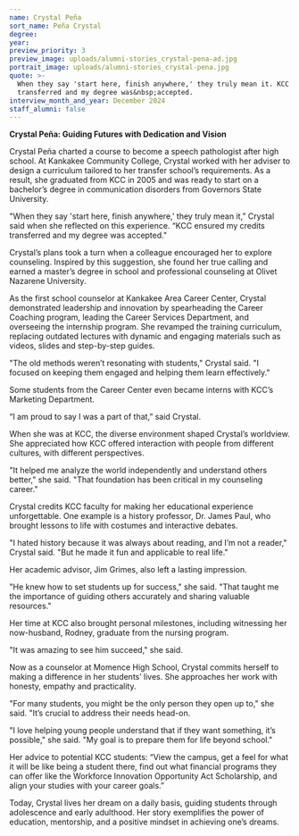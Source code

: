 ```yaml
---
name: Crystal Peña
sort_name: Peña Crystal
degree:
year:
preview_priority: 3
preview_image: uploads/alumni-stories_crystal-pena-ad.jpg
portrait_image: uploads/alumni-stories_crystal-pena.jpg
quote: >-
  When they say 'start here, finish anywhere,' they truly mean it. KCC ensured my credits
  transferred and my degree was&nbsp;accepted.
interview_month_and_year: December 2024
staff_alumni: false
---
```

**Crystal Peña: Guiding Futures with Dedication and Vision**

Crystal Peña charted a course to become a speech pathologist after high school. At Kankakee Community College, Crystal worked with her adviser to design a curriculum tailored to her transfer school’s requirements. As a result, she graduated from KCC in 2005 and was ready to start on a bachelor’s degree in communication disorders from Governors State University.

"When they say 'start here, finish anywhere,' they truly mean it,” Crystal said when she reflected on this experience. “KCC ensured my credits transferred and my degree was accepted."

Crystal’s plans took a turn when a colleague encouraged her to explore counseling. Inspired by this suggestion, she found her true calling and earned a master’s degree in school and professional counseling at Olivet Nazarene University.

As the first school counselor at Kankakee Area Career Center, Crystal demonstrated leadership and innovation by spearheading the Career Coaching program, leading the Career Services Department, and overseeing the internship program. She revamped the training curriculum, replacing outdated lectures with dynamic and engaging materials such as videos, slides and step-by-step guides.

"The old methods weren’t resonating with students," Crystal said. "I focused on keeping them engaged and helping them learn effectively."

Some students from the Career Center even became interns with KCC’s Marketing Department.

“I am proud to say I was a part of that,” said Crystal.

When she was at KCC, the diverse environment shaped Crystal’s worldview. She appreciated how KCC offered interaction with people from different cultures, with different perspectives.

"It helped me analyze the world independently and understand others better," she said. "That foundation has been critical in my counseling career."

Crystal credits KCC faculty for making her educational experience unforgettable. One example is a history professor, Dr. James Paul, who brought lessons to life with costumes and interactive debates.

"I hated history because it was always about reading, and I’m not a reader," Crystal said. "But he made it fun and applicable to real life."

Her academic advisor, Jim Grimes, also left a lasting impression.

"He knew how to set students up for success," she said. "That taught me the importance of guiding others accurately and sharing valuable resources."

Her time at KCC also brought personal milestones, including witnessing her now-husband, Rodney, graduate from the nursing program.

"It was amazing to see him succeed," she said.

Now as a counselor at Momence High School, Crystal commits herself to making a difference in her students’ lives. She approaches her work with honesty, empathy and practicality.

"For many students, you might be the only person they open up to," she said. "It’s crucial to address their needs head-on.

"I love helping young people understand that if they want something, it’s possible," she said. "My goal is to prepare them for life beyond school."

Her advice to potential KCC students: “View the campus, get a feel for what it will be like being a student there, find out what financial programs they can offer like the Workforce Innovation Opportunity Act Scholarship, and align your studies with your career goals.”

Today, Crystal lives her dream on a daily basis, guiding students through adolescence and early adulthood. Her story exemplifies the power of education, mentorship, and a positive mindset in achieving one’s dreams.
